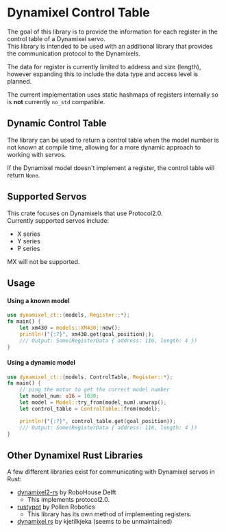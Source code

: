 # Dynamixel Control Table

The goal of this library is to provide the information for each register in the control table of a Dynamixel servo.  
This library is intended to be used with an additional library that provides the communication protocol to the Dynamixels.

The data for register is currently limited to address and size (length), however expanding this to include the data type and access level is planned.

The current implementation uses static hashmaps of registers internally so is **not** currently `no_std` compatible.

## Dynamic Control Table
The library can be used to return a control table when the model number is not known at compile time,
allowing for a more dynamic approach to working with servos.

If the Dynamixel model doesn't implement a register, the control table will return `None`.

## Supported Servos
This crate focuses on Dynamixels that use Protocol2.0.  
Currently supported servos include:
 - X series
 - Y series
 - P series

MX will not be supported.

## Usage

#### Using a known model
```rust
use dynamixel_ct::{models, Register::*};
fn main() {
    let xm430 = models::XM430::new();
    println!("{:?}", xm430.get(goal_position););
    /// Output: Some(RegisterData { address: 116, length: 4 })
}
```

#### Using a dynamic model
```rust
use dynamixel_ct::{models, ControlTable, Register::*};
fn main() {
    // ping the motor to get the correct model number
    let model_num: u16 = 1030;
    let model = Model::try_from(model_num).unwrap();
    let control_table = ControlTable::from(model);

    println!("{:?}", control_table.get(goal_position));
    /// Output: Some(RegisterData { address: 116, length: 4 })
}
```


## Other Dynamixel Rust Libraries
A few different libraries exist for communicating with Dynamixel servos in Rust:
- [dynamixel2-rs](https://github.com/robohouse-delft/dynamixel2-rs) by RoboHouse Delft
  - This implements protocol2.0.
- [rustypot](https://github.com/pollen-robotics/rustypot) by Pollen Robotics
  - This library has its own method of implementing registers.
- [dynamixel.rs](https://github.com/kjetilkjeka/dynamixel.rs) by kjetilkjeka (seems to be unmaintained)